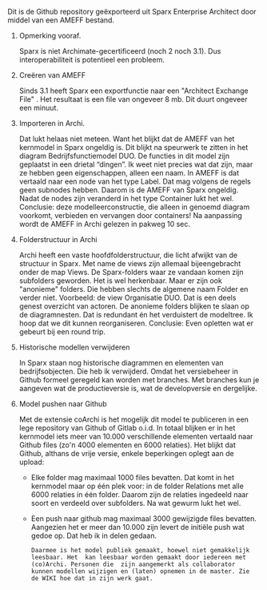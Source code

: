 Dit is de Github repository geëxporteerd uit Sparx Enterprise Architect door middel van een AMEFF bestand. 

1.	Opmerking vooraf.

    Sparx is niet Archimate-gecertificeerd (noch 2 noch 3.1). Dus interoperabiliteit is potentieel een probleem. 

2.	Creëren van AMEFF

    Sinds 3.1 heeft Sparx een exportfunctie naar een "Architect Exchange File" . Het resultaat is een file van ongeveer 8 mb. Dit duurt ongeveer een minuut.

3.	Importeren in Archi.

    Dat lukt helaas niet meteen.  Want het blijkt dat de AMEFF van het kernmodel in Sparx ongeldig is. Dit blijkt na speurwerk te zitten in het diagram Bedrijfsfunctiemodel DUO.  De functies in dit model zijn geplaatst in een drietal “dingen”. Ik weet niet precies wat dat zijn, maar ze hebben geen eigenschappen, alleen een naam. In AMEFF is dat vertaald naar een node van het type Label. Dat mag volgens de regels geen  subnodes hebben.  Daarom is de AMEFF van Sparx ongeldig.  Nadat de nodes zijn veranderd in het type Container lukt het wel. Conclusie: deze modelleerconstructie, die alleen in genoemd diagram voorkomt,  verbieden en vervangen door containers! Na aanpassing wordt de AMEFF in Archi gelezen in pakweg 10 sec.


4.	Folderstructuur in Archi

    Archi heeft een vaste hoofdfolderstructuur, die licht afwijkt van de structuur in Sparx. Met name de views zijn allemaal bijeengebracht onder de map Views. De Sparx-folders waar ze vandaan komen zijn subfolders geworden. Het is wel herkenbaar. Maar er zijn ook "anonieme" folders. Die hebben slechts de algemene naam Folder en verder niet. Voorbeeld: de view Organisatie DUO.  Dat is een deels genest overzicht van actoren.  De anonieme folders  blijken te slaan op de diagramnesten. Dat is redundant én het verduistert de modeltree. Ik hoop dat we dit kunnen reorganiseren. Conclusie:  Even opletten wat er gebeurt bij een round trip.

5.	Historische modellen verwijderen

    In Sparx staan nog historische diagrammen en elementen van bedrijfsobjecten. Die heb ik verwijderd. Omdat het versiebeheer in Github formeel geregeld kan worden met branches. Met branches kun je aangeven wat de productieversie is, wat de developversie en dergelijke.
 
6.   Model pushen naar Github

     Met de extensie coArchi is het mogelijk dit model te publiceren in een lege repository van Github of Gitlab o.i.d.  In totaal blijken er in het kernmodel iets meer van 10.000 verschillende elementen vertaald naar Github files (zo'n 4000 elementen en 6000 relaties). Het blijkt dat Github, althans de vrije versie, enkele beperkingen oplegt aan de upload:
     
     * Elke folder mag maximaal 1000 files bevatten. Dat komt in het kernmodel maar op één plek voor: in de folder Relations met alle 6000 relaties in één folder. Daarom zijn de relaties ingedeeld naar soort en  verdeeld over subfolders. Na wat gewurm lukt het wel.  
     
     * Een push naar github mag maximaal 3000 gewijzigde files bevatten. Aangezien het er meer dan 10.000 zijn levert de initiële push wat gedoe op. Dat heb ik in delen gedaan.  
     
           Daarmee is het model publiek gemaakt, hoewel niet gemakkelijk leesbaar. Het  kan leesbaar worden gemaakt door iedereen met (co)Archi. Personen die  zijn aangemerkt als collaborator kunnen modellen wijzigen en (laten) opnemen in de master. Zie de WIKI hoe dat in zijn werk gaat.

